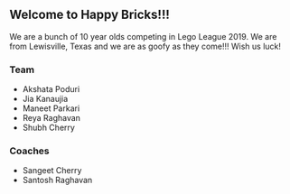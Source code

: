 ## Welcome to Happy Bricks!!!

We are a bunch of 10 year olds competing in Lego League 2019. We are from Lewisville, Texas and we are as goofy as they come!!!
Wish us luck!

### Team
- Akshata Poduri
- Jia Kanaujia
- Maneet Parkari
- Reya Raghavan
- Shubh Cherry

### Coaches

- Sangeet Cherry
- Santosh Raghavan
